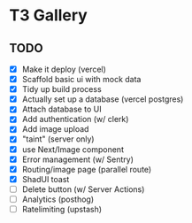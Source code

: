 # T3 Gallery

## TODO

- [x] Make it deploy (vercel)
- [x] Scaffold basic ui with mock data
- [x] Tidy up build process
- [x] Actually set up a database (vercel postgres)
- [x] Attach database to UI
- [x] Add authentication (w/ clerk)
- [x] Add image upload
- [x] "taint" (server only)
- [x] use Next/Image component
- [x] Error management (w/ Sentry)
- [x] Routing/image page (parallel route)
- [x] ShadUI toast
- [ ] Delete button (w/ Server Actions)
- [ ] Analytics (posthog)
- [ ] Ratelimiting (upstash)